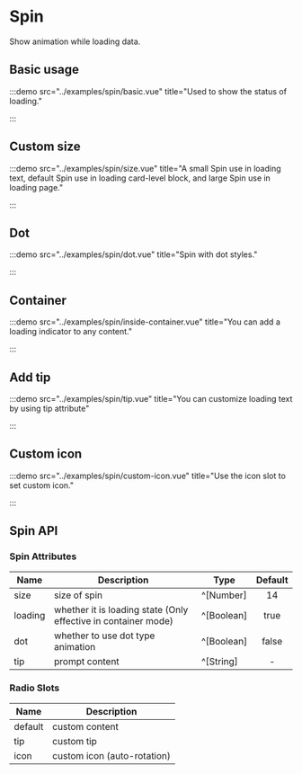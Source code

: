 # Spin

Show animation while loading data.

## Basic usage

:::demo src="../examples/spin/basic.vue" title="Used to show the status of loading."

:::

## Custom size

:::demo src="../examples/spin/size.vue" title="A small Spin use in loading text, default Spin use in loading card-level block, and large Spin use in loading page."

:::

## Dot

:::demo src="../examples/spin/dot.vue" title="Spin with dot styles."

:::

## Container

:::demo src="../examples/spin/inside-container.vue" title="You can add a loading indicator to any content."

:::

## Add tip

:::demo src="../examples/spin/tip.vue" title="You can customize loading text by using tip attribute"

:::

## Custom icon

:::demo src="../examples/spin/custom-icon.vue" title="Use the icon slot to set custom icon."

:::

## Spin API

### Spin Attributes

| Name | Description | Type | Default |
| --------- | ---- | ---- | :----: |
| size | size of spin | ^[Number] | 14 |
| loading | whether it is loading state (Only effective in container mode) | ^[Boolean] | true |
| dot | whether to use dot type animation | ^[Boolean]  | false |
| tip | prompt content | ^[String] | - |

### Radio Slots

| Name | Description |
| ------ | ---- |
| default | custom content |
| tip | custom tip |
| icon | custom icon (auto-rotation) |
